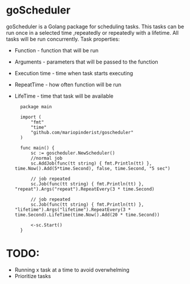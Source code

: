 # goScheduler

goScheduler is a Golang package for scheduling tasks. This tasks can be run once in a selected time ,repeatedly or repeatedly with a lifetime. All tasks will be run concurrently. 
Task properties:
* Function - function that will be run
* Arguments - parameters that will be passed to the function
* Execution time - time when task starts executing
* RepeatTime - how often function will be run
* LifeTime - time that task will be available


        package main
        
        import (
            "fmt"
            "time"
            "github.com/mariopinderist/goscheduler"
        )
        
        func main() {
            sc := goscheduler.NewScheduler()
            //normal job
            sc.AddJob(func(tt string) { fmt.Println(tt) }, time.Now().Add(5*time.Second), false, time.Second, "5 sec")
        
            // job repeated
            sc.Job(func(tt string) { fmt.Println(tt) }, "repeat").Args("repeat").RepeatEvery(3 * time.Second)
        
            // job repeated
            sc.Job(func(tt string) { fmt.Println(tt) }, "lifetime").Args("lifetime").RepeatEvery(3 * time.Second).LifeTime(time.Now().Add(20 * time.Second))
        
            <-sc.Start()
        }
    
# TODO:

* Running x task at a time to avoid overwhelming
* Prioritize tasks 